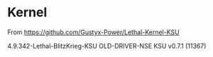 # Kernel

From https://github.com/Gustyx-Power/Lethal-Kernel-KSU

4.9.342-Lethal-BlitzKrieg-KSU
OLD-DRIVER-NSE
KSU v0.7.1 (11367)
